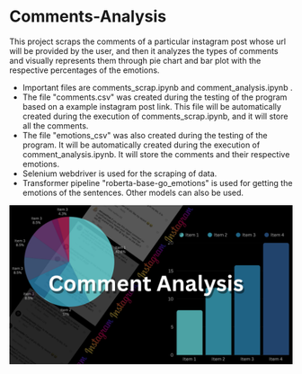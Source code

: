 # Comments-Analysis
This project scraps the comments of a particular instagram post whose url will be provided by the user, and then it analyzes the types of comments and visually represents them through pie chart and bar plot with the respective percentages of the emotions.

- Important files are comments_scrap.ipynb and comment_analysis.ipynb .
- The file "comments.csv" was created during the testing of the program based on a example instagram post link. This file will be automatically created during the execution of comments_scrap.ipynb, and it will store all the comments.
- The file "emotions_csv" was also created during the testing of the program. It will be automatically created during the execution of comment_analysis.ipynb. It will store the comments and their respective emotions.
- Selenium webdriver is used for the scraping of data.
- Transformer pipeline "roberta-base-go_emotions" is used for getting the emotions of the sentences. Other models can also be used. 

[![Watch the video](assests/CA_thumbnail.png)](assests/CA.mp4)
